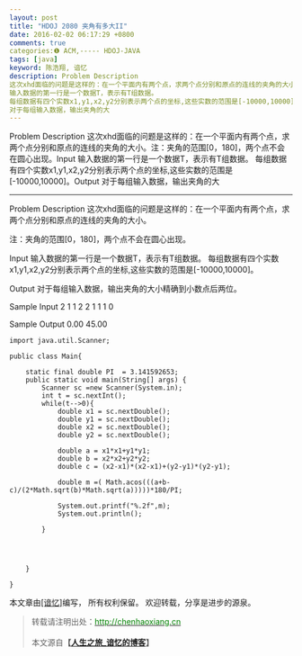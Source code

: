 ```yaml
---
layout: post
title: "HDOJ 2080 夹角有多大II"
date: 2016-02-02 06:17:29 +0800
comments: true
categories:❶ ACM,----- HDOJ-JAVA
tags: [java]
keyword: 陈浩翔, 谙忆
description: Problem Description 
这次xhd面临的问题是这样的：在一个平面内有两个点，求两个点分别和原点的连线的夹角的大小。注：夹角的范围[0，180]，两个点不会在圆心出现。Input 
输入数据的第一行是一个数据T，表示有T组数据。 
每组数据有四个实数x1,y1,x2,y2分别表示两个点的坐标,这些实数的范围是[-10000,10000]。Output 
对于每组输入数据，输出夹角的大 
---
```



Problem Description 
这次xhd面临的问题是这样的：在一个平面内有两个点，求两个点分别和原点的连线的夹角的大小。注：夹角的范围[0，180]，两个点不会在圆心出现。Input 
输入数据的第一行是一个数据T，表示有T组数据。 
每组数据有四个实数x1,y1,x2,y2分别表示两个点的坐标,这些实数的范围是[-10000,10000]。Output 
对于每组输入数据，输出夹角的大
<!-- more -->
----------

Problem Description
这次xhd面临的问题是这样的：在一个平面内有两个点，求两个点分别和原点的连线的夹角的大小。

注：夹角的范围[0，180]，两个点不会在圆心出现。

 

Input
输入数据的第一行是一个数据T，表示有T组数据。
每组数据有四个实数x1,y1,x2,y2分别表示两个点的坐标,这些实数的范围是[-10000,10000]。

 

Output
对于每组输入数据，输出夹角的大小精确到小数点后两位。

 

Sample Input
2
1 1 2 2
1 1 1 0
 

Sample Output
0.00
45.00



```
import java.util.Scanner;

public class Main{
	
	static final double PI  = 3.141592653;
	public static void main(String[] args) {
		Scanner sc =new Scanner(System.in);
		int t = sc.nextInt();
		while(t-->0){
			double x1 = sc.nextDouble();
			double y1 = sc.nextDouble();
			double x2 = sc.nextDouble();
			double y2 = sc.nextDouble();
			
			double a = x1*x1+y1*y1;
			double b = x2*x2+y2*y2;
			double c = (x2-x1)*(x2-x1)+(y2-y1)*(y2-y1);
			
			double m =( Math.acos(((a+b-c)/(2*Math.sqrt(b)*Math.sqrt(a)))))*180/PI;			
			
			System.out.printf("%.2f",m);
			System.out.println();
			
		}
		
		
		
		
	}

}

```

本文章由<a href="http://chenhaoxiang.cn/">[谙忆]</a>编写， 所有权利保留。 
欢迎转载，分享是进步的源泉。
<blockquote cite='陈浩翔'>
<p background-color='#D3D3D3'>转载请注明出处：<a href='http://chenhaoxiang.cn'><font color="green">http://chenhaoxiang.cn</font></a><br><br>
本文源自<strong>【<a href='http://chenhaoxiang.cn' target='_blank'>人生之旅_谙忆的博客</a>】</strong></p>
</blockquote>
